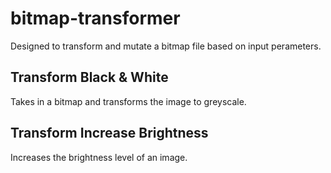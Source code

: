# bitmap-transformer

Designed to transform and mutate a bitmap file based on input perameters.

## Transform Black & White

Takes in a bitmap and transforms the image to greyscale.

## Transform Increase Brightness

Increases the brightness level of an image.
